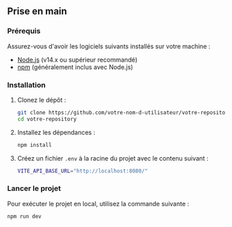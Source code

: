 ## Prise en main

### Prérequis

Assurez-vous d'avoir les logiciels suivants installés sur votre machine :

- [Node.js](https://nodejs.org/) (v14.x ou supérieur recommandé)
- [npm](https://www.npmjs.com/) (généralement inclus avec Node.js)

### Installation

1. Clonez le dépôt :

   ```sh
   git clone https://github.com/votre-nom-d-utilisateur/votre-repository.git
   cd votre-repository
   ```

2. Installez les dépendances :

   ```sh
   npm install
   ```

3. Créez un fichier `.env` à la racine du projet avec le contenu suivant :

   ```sh
   VITE_API_BASE_URL="http://localhost:8080/"
   ```

### Lancer le projet

Pour exécuter le projet en local, utilisez la commande suivante :

```sh
npm run dev
```
